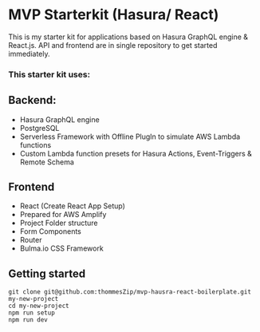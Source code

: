 # MVP Starterkit (Hasura/ React)
This is my starter kit for applications based on Hasura GraphQL engine & React.js. API and frontend are in single repository to get started immediately.

### This starter kit uses:

## Backend:
  - Hasura GraphQL engine
  - PostgreSQL
  - Serverless Framework with Offline PlugIn to simulate AWS Lambda functions
  - Custom Lambda function presets for Hasura Actions, Event-Triggers & Remote Schema

  ## Frontend
  - React (Create React App Setup)
  - Prepared for AWS Amplify 
  - Project Folder structure
  - Form Components
  - Router
  - Bulma.io CSS Framework


  ## Getting started
  ```
  git clone git@github.com:thommesZip/mvp-hausra-react-boilerplate.git my-new-project
  cd my-new-project
  npm run setup
  npm run dev
  ```